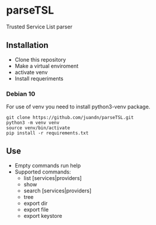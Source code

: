# parseTSL
Trusted Service List parser

## Installation
- Clone this repository
- Make a virtual enviroment
- activate venv
- Install requeriments
### Debian 10 
For use of venv you need to install python3-venv package.

```
git clone https://github.com/juandn/parseTSL.git
python3 -m venv venv
source venv/bin/activate
pip install -r requirements.txt
```

## Use
- Empty commands run help
- Supported commands:
  - list [services|providers] 
  - show
  - search [services|providers] <search string>
  - tree
  - export dir <path to dir>
  - export file <filename>
  - export keystore <filename>

